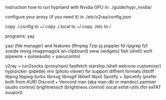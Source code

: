 instruction how to run hyprland with Nvidia GPU in: ./guide/hypr_nvidia/

configure your proxy (if you need it) in ./etc/v2ray/config.json

copy ./.config to ~/
copy ./.local to ~/
copy ./etc to /

programs:
yay

yazi (file manager) and features (ffmpeg 7zip jq poppler fd ripgrep fzf zoxide resvg imagemagick wl-clipboard)
eww (widgets)
fish (shell)
wofi
pipewire + pulseaudio + pavucontrol

v2ray + tun2socks (proxy/vpn)
fastfetch
starship (shell welcone customizer)
hyprpicker (pipette)
imv (photo viever) for support diffrent formats (libtiff libpng libjpeg-turbo librsvg libnsgif libheif libjxl)
Spotify + Spicetify (prefer both from AUR)
Discord + Vencord
man (aka man-db or mandoc)
pamixer (audio control)
brightnessctl (brightness control)
socat
exfat-utils (for exFAT suuport)
